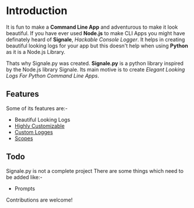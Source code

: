 
# Introduction

It is fun to make a **Command Line App** and adventurous to make it look beautiful. If you have ever used **Node.js** to make CLI Apps you might have definately heard of **Signale**, *Hackable Console Logger*. It helps in creating beautiful looking logs for your app but this doesn't help when using **Python** as it is a Node.js Library.

Thats why Signale.py was created. **Signale.py** is a python library inspired by the Node.js library Signale. Its main motive is to create *Elegant Looking Logs For Python Command Line Apps*.


## Features
Some of its features are:-

- Beautiful Looking Logs
- [Highly Customizable](/docs/customize.html)
- [Custom Logges](/docs/custom.html)
- [Scopes](/docs/scopes.html)


## Todo
Signale.py is not a complete project There are some things which need to be added like:-

- Prompts

Contributions are welcome!